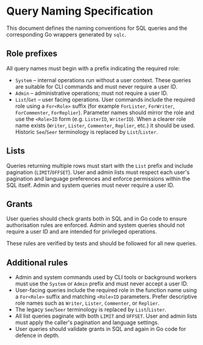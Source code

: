# Query Naming Specification

This document defines the naming conventions for SQL queries and the corresponding
Go wrappers generated by `sqlc`.

## Role prefixes

All query names must begin with a prefix indicating the required role:

- `System` – internal operations run without a user context. These
  queries are suitable for CLI commands and must never require a user ID.
- `Admin` – administrative operations; must not require a user ID.
- `List`/`Get` – user facing operations. User commands include the
  required role using a `For<Role>` suffix (for example `ForLister`,
  `ForWriter`, `ForCommenter`, `ForReplier`). Parameter names should
  mirror the role and use the `<Role>ID` form (e.g. `ListerID`,
  `WriterID`). When a clearer role name exists (`Writer`, `Lister`,
  `Commenter`, `Replier`, etc.) it should be used. Historic `See`/`Seer`
  terminology is replaced by `List`/`Lister`.

## Lists

Queries returning multiple rows must start with the `List` prefix and
include pagination (`LIMIT`/`OFFSET`). User and admin lists must respect
each user's pagination and language preferences and enforce permissions
within the SQL itself. Admin and system queries must never require a user
ID.

## Grants

User queries should check grants both in SQL and in Go code to ensure
authorisation rules are enforced. Admin and system queries should not
require a user ID and are intended for privileged operations.

These rules are verified by tests and should be followed for all new
queries.

## Additional rules

- Admin and system commands used by CLI tools or background workers must use
  the `System` or `Admin` prefix and must never accept a user ID.
- User-facing queries include the required role in the function name using a
  `For<Role>` suffix and matching `<Role>ID` parameters. Prefer descriptive role
  names such as `Writer`, `Lister`, `Commenter`, or `Replier`.
- The legacy `See`/`Seer` terminology is replaced by `List`/`Lister`.
- All list queries paginate with both `LIMIT` and `OFFSET`. User and admin lists
  must apply the caller's pagination and language settings.
- User queries should validate grants in SQL and again in Go code for defence in
  depth.
